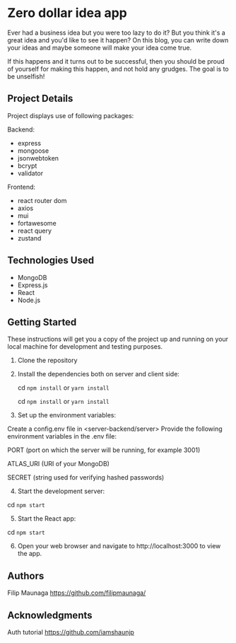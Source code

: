 # Zero dollar idea app

Ever had a business idea but you were too lazy to do it? But you think it's a great idea and you'd like to see it happen?
On this blog, you can write down your ideas and maybe someone will make your idea come true.

If this happens and it turns out to be successful, then you should be proud of yourself for making this happen, and not hold any grudges. The goal is to be unselfish!

## Project Details

Project displays use of following packages:

Backend:
- express
- mongoose
- jsonwebtoken
- bcrypt
- validator

Frontend:
- react router dom
- axios
- mui
- fortawesome
- react query
- zustand

## Technologies Used

- MongoDB
- Express.js
- React
- Node.js

## Getting Started

These instructions will get you a copy of the project up and running on your local machine for development and testing purposes.

1. Clone the repository

2. Install the dependencies both on server and client side:

   cd <server-backend>
   `npm install` or `yarn install`

   cd <client>
   `npm install` or `yarn install`

3. Set up the environment variables:

Create a config.env file in <server-backend/server>
Provide the following environment variables in the .env file:

PORT (port on which the server will be running, for example 3001)
   
ATLAS_URI (URI of your MongoDB)
   
SECRET (string used for verifying hashed passwords)

4.  Start the development server:

cd <server-backend>
`npm start`

5. Start the React app:

cd <client>
`npm start`

6. Open your web browser and navigate to http://localhost:3000 to view the app.

## Authors

Filip Maunaga https://github.com/filipmaunaga/

## Acknowledgments

Auth tutorial https://github.com/iamshaunjp
